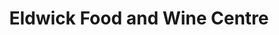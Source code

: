 ---
title: "Eldwick Food and Wine Centre"
url: /bingley/eldwick-food-and-wine-centre/
shop: Lebensmittel
---
